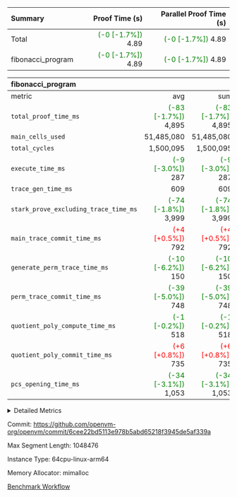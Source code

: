 | Summary | Proof Time (s) | Parallel Proof Time (s) |
|:---|---:|---:|
| Total | <span style='color: green'>(-0 [-1.7%])</span> 4.89 | <span style='color: green'>(-0 [-1.7%])</span> 4.89 |
| fibonacci_program | <span style='color: green'>(-0 [-1.7%])</span> 4.89 | <span style='color: green'>(-0 [-1.7%])</span> 4.89 |


| fibonacci_program |||||
|:---|---:|---:|---:|---:|
|metric|avg|sum|max|min|
| `total_proof_time_ms ` | <span style='color: green'>(-83 [-1.7%])</span> 4,895 | <span style='color: green'>(-83 [-1.7%])</span> 4,895 | <span style='color: green'>(-83 [-1.7%])</span> 4,895 | <span style='color: green'>(-83 [-1.7%])</span> 4,895 |
| `main_cells_used     ` |  51,485,080 |  51,485,080 |  51,485,080 |  51,485,080 |
| `total_cycles        ` |  1,500,095 |  1,500,095 |  1,500,095 |  1,500,095 |
| `execute_time_ms     ` | <span style='color: green'>(-9 [-3.0%])</span> 287 | <span style='color: green'>(-9 [-3.0%])</span> 287 | <span style='color: green'>(-9 [-3.0%])</span> 287 | <span style='color: green'>(-9 [-3.0%])</span> 287 |
| `trace_gen_time_ms   ` |  609 |  609 |  609 |  609 |
| `stark_prove_excluding_trace_time_ms` | <span style='color: green'>(-74 [-1.8%])</span> 3,999 | <span style='color: green'>(-74 [-1.8%])</span> 3,999 | <span style='color: green'>(-74 [-1.8%])</span> 3,999 | <span style='color: green'>(-74 [-1.8%])</span> 3,999 |
| `main_trace_commit_time_ms` | <span style='color: red'>(+4 [+0.5%])</span> 792 | <span style='color: red'>(+4 [+0.5%])</span> 792 | <span style='color: red'>(+4 [+0.5%])</span> 792 | <span style='color: red'>(+4 [+0.5%])</span> 792 |
| `generate_perm_trace_time_ms` | <span style='color: green'>(-10 [-6.2%])</span> 150 | <span style='color: green'>(-10 [-6.2%])</span> 150 | <span style='color: green'>(-10 [-6.2%])</span> 150 | <span style='color: green'>(-10 [-6.2%])</span> 150 |
| `perm_trace_commit_time_ms` | <span style='color: green'>(-39 [-5.0%])</span> 748 | <span style='color: green'>(-39 [-5.0%])</span> 748 | <span style='color: green'>(-39 [-5.0%])</span> 748 | <span style='color: green'>(-39 [-5.0%])</span> 748 |
| `quotient_poly_compute_time_ms` | <span style='color: green'>(-1 [-0.2%])</span> 518 | <span style='color: green'>(-1 [-0.2%])</span> 518 | <span style='color: green'>(-1 [-0.2%])</span> 518 | <span style='color: green'>(-1 [-0.2%])</span> 518 |
| `quotient_poly_commit_time_ms` | <span style='color: red'>(+6 [+0.8%])</span> 735 | <span style='color: red'>(+6 [+0.8%])</span> 735 | <span style='color: red'>(+6 [+0.8%])</span> 735 | <span style='color: red'>(+6 [+0.8%])</span> 735 |
| `pcs_opening_time_ms ` | <span style='color: green'>(-34 [-3.1%])</span> 1,053 | <span style='color: green'>(-34 [-3.1%])</span> 1,053 | <span style='color: green'>(-34 [-3.1%])</span> 1,053 | <span style='color: green'>(-34 [-3.1%])</span> 1,053 |



<details>
<summary>Detailed Metrics</summary>

| group | num_segments | keygen_time_ms | commit_exe_time_ms |
| --- | --- | --- | --- |
| fibonacci_program | 1 | 395 | 5 | 

| group | air_name | quotient_deg | interactions | constraints |
| --- | --- | --- | --- | --- |
| fibonacci_program | AccessAdapterAir<16> | 4 | 5 | 11 | 
| fibonacci_program | AccessAdapterAir<2> | 4 | 5 | 11 | 
| fibonacci_program | AccessAdapterAir<32> | 4 | 5 | 11 | 
| fibonacci_program | AccessAdapterAir<4> | 4 | 5 | 11 | 
| fibonacci_program | AccessAdapterAir<64> | 4 | 5 | 11 | 
| fibonacci_program | AccessAdapterAir<8> | 4 | 5 | 11 | 
| fibonacci_program | BitwiseOperationLookupAir<8> | 2 | 2 | 4 | 
| fibonacci_program | MemoryMerkleAir<8> | 4 | 4 | 38 | 
| fibonacci_program | PersistentBoundaryAir<8> | 4 | 3 | 5 | 
| fibonacci_program | PhantomAir | 4 | 3 | 4 | 
| fibonacci_program | Poseidon2PeripheryAir<BabyBearParameters>, 1> | 2 | 1 | 286 | 
| fibonacci_program | ProgramAir | 1 | 1 | 4 | 
| fibonacci_program | RangeTupleCheckerAir<2> | 1 | 1 | 4 | 
| fibonacci_program | Rv32HintStoreAir | 4 | 19 | 21 | 
| fibonacci_program | VariableRangeCheckerAir | 1 | 1 | 4 | 
| fibonacci_program | VmAirWrapper<Rv32BaseAluAdapterAir, BaseAluCoreAir<4, 8> | 4 | 19 | 30 | 
| fibonacci_program | VmAirWrapper<Rv32BaseAluAdapterAir, LessThanCoreAir<4, 8> | 4 | 17 | 35 | 
| fibonacci_program | VmAirWrapper<Rv32BaseAluAdapterAir, ShiftCoreAir<4, 8> | 4 | 23 | 84 | 
| fibonacci_program | VmAirWrapper<Rv32BranchAdapterAir, BranchEqualCoreAir<4> | 4 | 11 | 17 | 
| fibonacci_program | VmAirWrapper<Rv32BranchAdapterAir, BranchLessThanCoreAir<4, 8> | 4 | 13 | 32 | 
| fibonacci_program | VmAirWrapper<Rv32CondRdWriteAdapterAir, Rv32JalLuiCoreAir> | 4 | 10 | 15 | 
| fibonacci_program | VmAirWrapper<Rv32JalrAdapterAir, Rv32JalrCoreAir> | 4 | 16 | 16 | 
| fibonacci_program | VmAirWrapper<Rv32LoadStoreAdapterAir, LoadSignExtendCoreAir<4, 8> | 4 | 18 | 21 | 
| fibonacci_program | VmAirWrapper<Rv32LoadStoreAdapterAir, LoadStoreCoreAir<4> | 4 | 17 | 27 | 
| fibonacci_program | VmAirWrapper<Rv32MultAdapterAir, DivRemCoreAir<4, 8> | 4 | 25 | 72 | 
| fibonacci_program | VmAirWrapper<Rv32MultAdapterAir, MulHCoreAir<4, 8> | 4 | 24 | 23 | 
| fibonacci_program | VmAirWrapper<Rv32MultAdapterAir, MultiplicationCoreAir<4, 8> | 4 | 19 | 13 | 
| fibonacci_program | VmAirWrapper<Rv32RdWriteAdapterAir, Rv32AuipcCoreAir> | 4 | 11 | 12 | 
| fibonacci_program | VmConnectorAir | 4 | 3 | 8 | 

| group | air_name | segment | rows | prep_cols | perm_cols | main_cols | cells |
| --- | --- | --- | --- | --- | --- | --- | --- |
| fibonacci_program | AccessAdapterAir<8> | 0 | 32 |  | 12 | 17 | 928 | 
| fibonacci_program | BitwiseOperationLookupAir<8> | 0 | 65,536 | 3 | 8 | 2 | 655,360 | 
| fibonacci_program | MemoryMerkleAir<8> | 0 | 256 |  | 12 | 32 | 11,264 | 
| fibonacci_program | PersistentBoundaryAir<8> | 0 | 32 |  | 8 | 20 | 896 | 
| fibonacci_program | PhantomAir | 0 | 2 |  | 8 | 6 | 28 | 
| fibonacci_program | Poseidon2PeripheryAir<BabyBearParameters>, 1> | 0 | 256 |  | 8 | 300 | 78,848 | 
| fibonacci_program | ProgramAir | 0 | 4,096 |  | 8 | 10 | 73,728 | 
| fibonacci_program | RangeTupleCheckerAir<2> | 0 | 524,288 | 2 | 8 | 1 | 4,718,592 | 
| fibonacci_program | Rv32HintStoreAir | 0 | 4 |  | 24 | 32 | 224 | 
| fibonacci_program | VariableRangeCheckerAir | 0 | 262,144 | 2 | 8 | 1 | 2,359,296 | 
| fibonacci_program | VmAirWrapper<Rv32BaseAluAdapterAir, BaseAluCoreAir<4, 8> | 0 | 1,048,576 |  | 28 | 36 | 67,108,864 | 
| fibonacci_program | VmAirWrapper<Rv32BaseAluAdapterAir, LessThanCoreAir<4, 8> | 0 | 524,288 |  | 24 | 37 | 31,981,568 | 
| fibonacci_program | VmAirWrapper<Rv32BranchAdapterAir, BranchEqualCoreAir<4> | 0 | 262,144 |  | 16 | 26 | 11,010,048 | 
| fibonacci_program | VmAirWrapper<Rv32BranchAdapterAir, BranchLessThanCoreAir<4, 8> | 0 | 4 |  | 20 | 32 | 208 | 
| fibonacci_program | VmAirWrapper<Rv32CondRdWriteAdapterAir, Rv32JalLuiCoreAir> | 0 | 131,072 |  | 16 | 18 | 4,456,448 | 
| fibonacci_program | VmAirWrapper<Rv32JalrAdapterAir, Rv32JalrCoreAir> | 0 | 16 |  | 20 | 28 | 768 | 
| fibonacci_program | VmAirWrapper<Rv32LoadStoreAdapterAir, LoadStoreCoreAir<4> | 0 | 16 |  | 28 | 40 | 1,088 | 
| fibonacci_program | VmAirWrapper<Rv32RdWriteAdapterAir, Rv32AuipcCoreAir> | 0 | 8 |  | 16 | 21 | 296 | 
| fibonacci_program | VmConnectorAir | 0 | 2 | 1 | 8 | 4 | 24 | 

| group | segment | trace_gen_time_ms | total_proof_time_ms | total_cycles | total_cells | stark_prove_excluding_trace_time_ms | quotient_poly_compute_time_ms | quotient_poly_commit_time_ms | perm_trace_commit_time_ms | pcs_opening_time_ms | main_trace_commit_time_ms | main_cells_used | generate_perm_trace_time_ms | execute_time_ms |
| --- | --- | --- | --- | --- | --- | --- | --- | --- | --- | --- | --- | --- | --- | --- |
| fibonacci_program | 0 | 609 | 4,895 | 1,500,095 | 122,458,476 | 3,999 | 518 | 735 | 748 | 1,053 | 792 | 51,485,080 | 150 | 287 | 

</details>


Commit: https://github.com/openvm-org/openvm/commit/6cee22bd5113e978b5abd65218f3945de5af339a

Max Segment Length: 1048476

Instance Type: 64cpu-linux-arm64

Memory Allocator: mimalloc

[Benchmark Workflow](https://github.com/openvm-org/openvm/actions/runs/13222147616)
